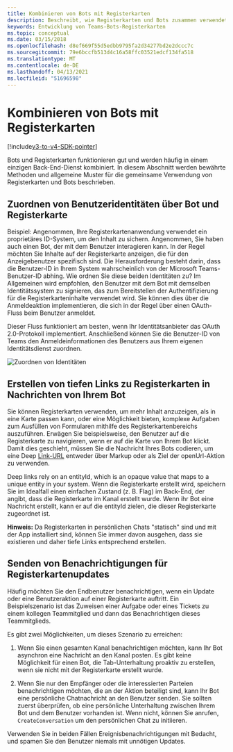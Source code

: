 ```yaml
---
title: Kombinieren von Bots mit Registerkarten
description: Beschreibt, wie Registerkarten und Bots zusammen verwendet werden
keywords: Entwicklung von Teams-Bots-Registerkarten
ms.topic: conceptual
ms.date: 03/15/2018
ms.openlocfilehash: d8ef669f55d5edbb9795fa2d34277bd2e2dccc7c
ms.sourcegitcommit: 79e6bccfb513d4c16a58ffc03521edcf134fa518
ms.translationtype: MT
ms.contentlocale: de-DE
ms.lasthandoff: 04/13/2021
ms.locfileid: "51696598"
---
```

# <a name="combine-bots-with-tabs"></a>Kombinieren von Bots mit Registerkarten

[!include[v3-to-v4-SDK-pointer](~/includes/v3-to-v4-pointer-bots.md)]

Bots und Registerkarten funktionieren gut und werden häufig in einem einzigen Back-End-Dienst kombiniert. In diesem Abschnitt werden bewährte Methoden und allgemeine Muster für die gemeinsame Verwendung von Registerkarten und Bots beschrieben.

## <a name="associating-user-identities-across-bot-and-tab"></a>Zuordnen von Benutzeridentitäten über Bot und Registerkarte

Beispiel: Angenommen, Ihre Registerkartenanwendung verwendet ein proprietäres ID-System, um den Inhalt zu sichern. Angenommen, Sie haben auch einen Bot, der mit dem Benutzer interagieren kann. In der Regel möchten Sie Inhalte auf der Registerkarte anzeigen, die für den Anzeigebenutzer spezifisch sind. Die Herausforderung besteht darin, dass die Benutzer-ID in Ihrem System wahrscheinlich von der Microsoft Teams-Benutzer-ID abhing. Wie ordnen Sie diese beiden Identitäten zu?
Im Allgemeinen wird empfohlen, den Benutzer mit dem Bot mit demselben Identitätssystem zu signieren, das zum Bereitstellen der Authentifizierung für die Registerkarteninhalte verwendet wird. Sie können dies über die Anmeldeaktion implementieren, die sich in der Regel über einen OAuth-Fluss beim Benutzer anmeldet.

Dieser Fluss funktioniert am besten, wenn Ihr Identitätsanbieter das OAuth 2.0-Protokoll implementiert. Anschließend können Sie die Benutzer-ID von Teams den Anmeldeinformationen des Benutzers aus Ihrem eigenen Identitätsdienst zuordnen.

   ![Zuordnen von Identitäten](~/assets/images/bots/associating_contexts.png)

## <a name="constructing-deep-links-to-tabs-in-messages-from-your-bot"></a>Erstellen von tiefen Links zu Registerkarten in Nachrichten von Ihrem Bot

Sie können Registerkarten verwenden, um mehr Inhalt anzuzeigen, als in eine Karte passen kann, oder eine Möglichkeit bieten, komplexe Aufgaben zum Ausfüllen von Formularen mithilfe des Registerkartenbereichs auszuführen. Erwägen Sie beispielsweise, den Benutzer auf die Registerkarte zu navigieren, wenn er auf die Karte von Ihrem Bot klickt. Damit dies geschieht, müssen Sie die Nachricht Ihres Bots codieren, um eine Deep [Link-URL](~/concepts/build-and-test/deep-links.md) entweder über Markup oder als Ziel der openUrl-Aktion zu verwenden.

Deep links rely on an entityId, which is an opaque value that maps to a unique entity in your system. Wenn die Registerkarte erstellt wird, speichern Sie im Idealfall einen einfachen Zustand (z. B. Flag) im Back-End, der angibt, dass die Registerkarte im Kanal erstellt wurde. Wenn ihr Bot eine Nachricht erstellt, kann er auf die entityId zielen, die dieser Registerkarte zugeordnet ist.

**Hinweis:** Da Registerkarten in persönlichen Chats "statisch" sind und mit der App installiert sind, können Sie immer davon ausgehen, dass sie existieren und daher tiefe Links entsprechend erstellen.

## <a name="sending-notifications-for-tab-updates"></a>Senden von Benachrichtigungen für Registerkartenupdates

Häufig möchten Sie den Endbenutzer benachrichtigen, wenn ein Update oder eine Benutzeraktion auf einer Registerkarte auftritt. Ein Beispielszenario ist das Zuweisen einer Aufgabe oder eines Tickets zu einem kollegen Teammitglied und dann das Benachrichtigen dieses Teammitglieds.

Es gibt zwei Möglichkeiten, um dieses Szenario zu erreichen:

1. Wenn Sie einen gesamten Kanal benachrichtigen möchten, kann Ihr Bot asynchron eine Nachricht an den Kanal posten. Es gibt keine Möglichkeit für einen Bot, die Tab-Unterhaltung proaktiv zu erstellen, wenn sie nicht mit der Registerkarte erstellt wurde.

2. Wenn Sie nur den Empfänger oder die interessierten Parteien benachrichtigen möchten, die an der Aktion beteiligt sind, kann Ihr Bot eine persönliche Chatnachricht an den Benutzer senden. Sie sollten zuerst überprüfen, ob eine persönliche Unterhaltung zwischen Ihrem Bot und dem Benutzer vorhanden ist. Wenn nicht, können Sie anrufen, `CreateConversation` um den persönlichen Chat zu initiieren.

Verwenden Sie in beiden Fällen Ereignisbenachrichtigungen mit Bedacht, und spamen Sie den Benutzer niemals mit unnötigen Updates.
